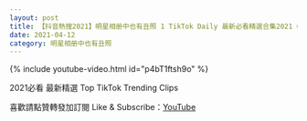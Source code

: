 ```yaml
---
layout: post
title: 【抖音熱搜2021】明星相册中也有丑照 1 TikTok Daily 最新必看精選合集2021 04 12
date: 2021-04-12
category: 明星相册中也有丑照
---
```


{% include youtube-video.html id="p4bT1ftsh9o" %}

2021必看 最新精選 Top TikTok Trending Clips

喜歡請點贊轉發加訂閱 Like & Subscribe：[YouTube](https://www.youtube.com/channel/UCAoR7VcanIPd04uEq_GIylA/videos)

